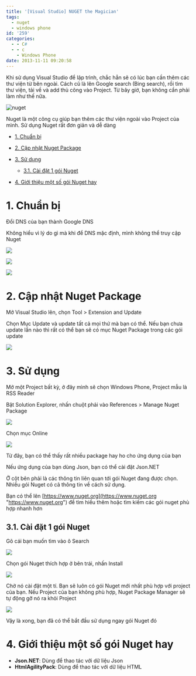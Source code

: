 ```yaml
---
title: '[Visual Studio] NUGET the Magician'
tags:
  - nuget
  - windows phone
id: '259'
categories:
  - - C#
  - - c
    - Windows Phone
date: 2013-11-11 09:20:58
---
```


Khi sử dụng Visual Studio để lập trình, chắc hẳn sẽ có lúc bạn cần thêm các thư viện từ bên ngoài. Cách cũ là lên Google search (Bing search), rồi tìm thư viện, tải về và add thủ công vào Project. Từ bây giờ, bạn không cần phải làm như thế nữa.

![nuget](https://farm1.staticflickr.com/819/40232598394_27c397f3e4_o.png)

Nuget là một công cụ giúp bạn thêm các thư viện ngoài vào Project của mình. Sử dụng Nuget rất đơn giản và dễ dàng
<!-- more -->
*   [1\. Chuẩn bị](#1-chuẩn-bị)
*   [2\. Cập nhật Nuget Package](#2-cập-nhật-nuget-package)
*   [3\. Sử dụng](#3-sử-dụng)
    
    *   [3.1. Cài đặt 1 gói Nuget](#31-cài-đặt-1-gói-nuget)
*   [4\. Giới thiệu một số gói Nuget hay](#4-giới-thiệu-một-số-gói-nuget-hay)

# 1\. Chuẩn bị

Đổi DNS của bạn thành Google DNS

Không hiểu vì lý do gì mà khi để DNS mặc định, mình không thể truy cập Nuget

![](https://farm6.staticflickr.com/5509/10797602224_31099726fb_o.png)

![](https://farm3.staticflickr.com/2875/10797506925_685b5619ac_o.png)

![](https://farm3.staticflickr.com/2890/10797641014_1c326253d2_o.png)

# 2\. Cập nhật Nuget Package

Mở Visual Studio lên, chọn Tool > Extension and Update

Chọn Mục Update và update tất cả mọi thứ mà bạn có thể. Nếu bạn chưa update lần nào thì rất có thể bạn sẽ có mục Nuget Package trong các gói update

![](https://farm8.staticflickr.com/7415/10797728624_43f2fd7efb_o.png)

# 3\. Sử dụng

Mở một Project bất kỳ, ở đây mình sẽ chọn Windows Phone, Project mẫu là RSS Reader

Bật Solution Explorer, nhấn chuột phải vào References > Manage Nuget Package

![](https://farm6.staticflickr.com/5539/10799289075_a237ff0703_o.png)

Chọn mục Online

![](https://farm6.staticflickr.com/5525/10799278546_20f8a4db7f_o.png)

Từ đây, bạn có thể thấy rất nhiều package hay ho cho ứng dụng của bạn

Nếu ứng dụng của bạn dùng Json, bạn có thể cài đặt Json.NET

Ở cột bên phải là các thông tin liên quan tới gói Nuget đang được chọn. Nhiều gói Nuget có cả thông tin về cách sử dụng.

Bạn có thể lên [https://www.nuget.org](https://www.nuget.org "https://www.nuget.org") để tìm hiểu thêm hoặc tìm kiếm các gói nuget phù hợp nhanh hơn

## 3.1. Cài đặt 1 gói Nuget

Gõ cái bạn muốn tìm vào ô Search

![](https://farm3.staticflickr.com/2855/10799595293_319514afd3_o.png)

Chọn gói Nuget thích hợp ở bên trái, nhấn Install

![](https://farm3.staticflickr.com/2818/10799522506_b6433bafaa_o.png)

Chờ nó cài đặt một tí. Bạn sẽ luôn có gói Nuget mới nhất phù hợp với project của bạn. Nếu Project của bạn không phù hợp, Nuget Package Manager sẽ tự động gỡ nó ra khỏi Project

![](https://farm8.staticflickr.com/7386/10799395825_24406f0f1f_o.png)

Vậy là xong, bạn đã có thể bắt đầu sử dụng ngay gói Nuget đó

# 4\. Giới thiệu một số gói Nuget hay

*   **Json.NET**: Dùng để thao tác với dữ liệu Json
*   **HtmlAgilityPack**: Dùng để thao tác với dữ liệu HTML